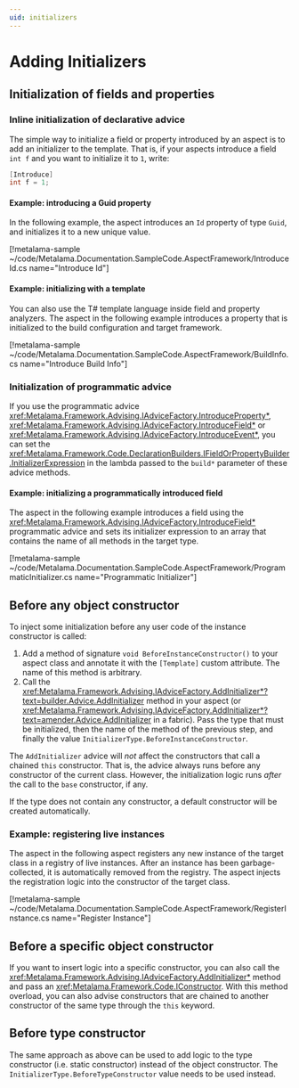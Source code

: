 ```yaml
---
uid: initializers
---
```


# Adding Initializers


## Initialization of fields and properties

### Inline initialization of declarative advice

The simple way to initialize a field or property introduced by an aspect is to add an initializer to the template.
That is, if your aspects introduce a field `int f` and you want to initialize it to `1`, write:

 ```cs
 [Introduce]
 int f = 1;
 ```

#### Example: introducing a Guid property

In the following example, the aspect introduces an `Id` property of type `Guid`, and initializes it to a new unique value.

[!metalama-sample ~/code/Metalama.Documentation.SampleCode.AspectFramework/IntroduceId.cs name="Introduce Id"]

#### Example: initializing with a template

You can also use the T# template language inside field and property analyzers. The aspect in the following example introduces a property that is initialized to the build configuration and target framework.

[!metalama-sample ~/code/Metalama.Documentation.SampleCode.AspectFramework/BuildInfo.cs name="Introduce Build Info"]

### Initialization of programmatic advice

If you use the programmatic advice <xref:Metalama.Framework.Advising.IAdviceFactory.IntroduceProperty*>, <xref:Metalama.Framework.Advising.IAdviceFactory.IntroduceField*> or <xref:Metalama.Framework.Advising.IAdviceFactory.IntroduceEvent*>, you can set the <xref:Metalama.Framework.Code.DeclarationBuilders.IFieldOrPropertyBuilder.InitializerExpression> in the lambda passed to the `build*` parameter of these advice methods.

#### Example: initializing a programmatically introduced field

The aspect in the following example introduces a field using the <xref:Metalama.Framework.Advising.IAdviceFactory.IntroduceField*> programmatic advice and sets its initializer expression to an array that contains the name of all methods in the target type.

[!metalama-sample ~/code/Metalama.Documentation.SampleCode.AspectFramework/ProgrammaticInitializer.cs name="Programmatic Initializer"]

## Before any object constructor

To inject some initialization before any user code of the instance constructor is called:

1. Add a method of signature `void BeforeInstanceConstructor()` to your aspect class and annotate it with the `[Template]` custom attribute. The name of this method is arbitrary.
2. Call the <xref:Metalama.Framework.Advising.IAdviceFactory.AddInitializer*?text=builder.Advice.AddInitializer> method in your aspect (or <xref:Metalama.Framework.Advising.IAdviceFactory.AddInitializer*?text=amender.Advice.AddInitializer> in a fabric). Pass the type that must be initialized, then the name of the method of the previous step, and finally the value `InitializerType.BeforeInstanceConstructor`.

The `AddInitializer` advice will _not_ affect the constructors that call a chained `this` constructor. That is, the advice always runs before any constructor of the current class. However, the initialization logic runs _after_ the call to the `base` constructor, if any.

If the type does not contain any constructor, a default constructor will be created automatically.

### Example: registering live instances

The aspect in the following aspect registers any new instance of the target class in a registry of live instances. After an instance has been garbage-collected, it is automatically removed from the registry. The aspect injects the registration logic into the constructor of the target class.

[!metalama-sample ~/code/Metalama.Documentation.SampleCode.AspectFramework/RegisterInstance.cs name="Register Instance"]


## Before a specific object constructor

If you want to insert logic into a specific constructor, you can also call the <xref:Metalama.Framework.Advising.IAdviceFactory.AddInitializer*> method and pass an <xref:Metalama.Framework.Code.IConstructor>. With this method overload, you can also advise constructors that are chained to another constructor of the same type through the `this` keyword.


## Before type constructor

The same approach as above can be used to add logic to the type constructor (i.e. static constructor) instead of the object constructor. The `InitializerType.BeforeTypeConstructor` value needs to be used instead.

